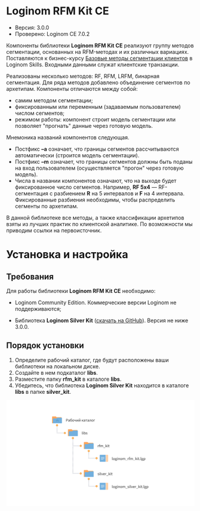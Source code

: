 # Loginom RFM Kit CE

* Версия: 3.0.0
* Проверено: Loginom CE 7.0.2

Компоненты библиотеки **Loginom RFM Kit CE** реализуют группу методов сегментации, основанных на RFM-методах и их различных вариациях. Поставляются к бизнес-курсу [Базовые методы сегментации клиентов](https://loginom.ru/learning/content/base-segmentation-course) в Loginom Skills. Входными данными служат клиентские транзакции.

Реализованы несколько методов: RF, RFM, LRFM, бинарная сегментация. Для ряда методов добавлено объединение сегментов по архетипам. Компоненты отличаются между собой:
* самим методом сегментации;
* фиксированным или переменным (задаваемым пользователем) числом сегментов;
* режимом работы: компонент строит модель сегментации или позволяет "прогнать" данные через готовую модель.

Мнемоника названий компонентов следующая.
* Постфикс **–a** означает, что границы сегментов рассчитываются автоматически (строится модель сегментации).
* Постфикс **–m** означает, что границы сегментов должны быть поданы на вход пользователем (осуществляется "прогон" через готовую модель).
* Числа в названии компонентов означают, что на выходе будет фиксированное число сегментов. Например, **RF 5x4** — RF-сегментация с разбиением **R** на 5 интервалов и **F** на 4 интервала. Фиксированные разбиения необходимы, чтобы распределить сегменты по архетипам.

В данной библиотеке все методы, а также классификации архетипов взяты из лучших практик по клиентской аналитике. По возможности мы приводим ссылки на первоисточник.

# Установка и настройка

## Требования

Для работы  библиотеки **Loginom RFM Kit CE** необходимо:

* Loginom Community Edition. Коммерческие версии Loginom не поддерживаются;

* Библиотека **Loginom Silver Kit** ([скачать на GitHub](https://github.com/loginom/loginom-silver-kit)). Версия не ниже 3.0.0.

## Порядок установки

1. Определите рабочий каталог, где будут расположены ваши библиотеки на локальном диске.
2. Создайте в нем подкаталог **libs**.
3. Разместите папку **rfm_kit** в каталоге **libs**.
4. Убедитесь, что библиотека **Loginom Silver Kit** находится в каталоге **libs** в папке **silver_kit**.

![Схема расположения библиотеки в рабочем каталоге](docs/img/rfm-kit.svg)